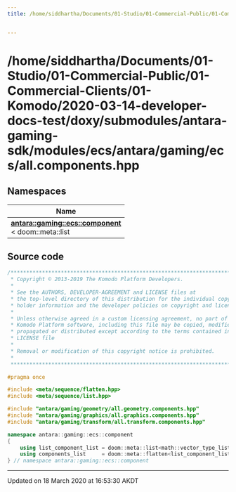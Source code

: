 ```yaml
---
title: /home/siddhartha/Documents/01-Studio/01-Commercial-Public/01-Commercial-Clients/01-Komodo/2020-03-14-developer-docs-test/doxy/submodules/antara-gaming-sdk/modules/ecs/antara/gaming/ecs/all.components.hpp


---
```


# /home/siddhartha/Documents/01-Studio/01-Commercial-Public/01-Commercial-Clients/01-Komodo/2020-03-14-developer-docs-test/doxy/submodules/antara-gaming-sdk/modules/ecs/antara/gaming/ecs/all.components.hpp







## Namespaces

| Name           |
| -------------- |
| **[antara::gaming::ecs::component](Namespaces/namespaceantara_1_1gaming_1_1ecs_1_1component.md)** <br>< doom::meta::list  |














## Source code

```cpp
/******************************************************************************
 * Copyright © 2013-2019 The Komodo Platform Developers.                      *
 *                                                                            *
 * See the AUTHORS, DEVELOPER-AGREEMENT and LICENSE files at                  *
 * the top-level directory of this distribution for the individual copyright  *
 * holder information and the developer policies on copyright and licensing.  *
 *                                                                            *
 * Unless otherwise agreed in a custom licensing agreement, no part of the    *
 * Komodo Platform software, including this file may be copied, modified,     *
 * propagated or distributed except according to the terms contained in the   *
 * LICENSE file                                                               *
 *                                                                            *
 * Removal or modification of this copyright notice is prohibited.            *
 *                                                                            *
 ******************************************************************************/

#pragma once

#include <meta/sequence/flatten.hpp> 
#include <meta/sequence/list.hpp>    

#include "antara/gaming/geometry/all.geometry.components.hpp"   
#include "antara/gaming/graphics/all.graphics.components.hpp"   
#include "antara/gaming/transform/all.transform.components.hpp" 

namespace antara::gaming::ecs::component
{
    using list_component_list = doom::meta::list<math::vector_type_list, transform::components_list, geometry::components_list, graphics::components_list>;
    using components_list     = doom::meta::flatten<list_component_list>;
} // namespace antara::gaming::ecs::component
```


-------------------------------

Updated on 18 March 2020 at 16:53:30 AKDT

